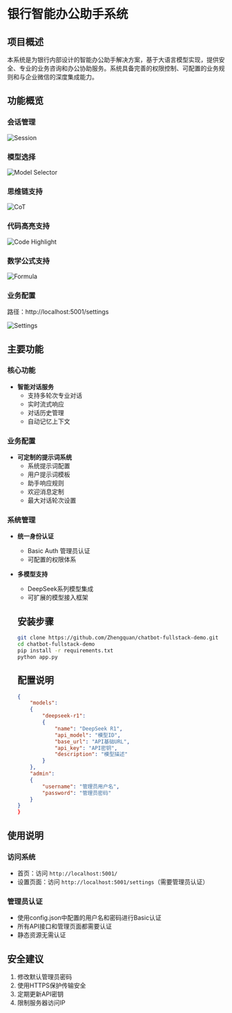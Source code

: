 # 银行智能办公助手系统

## 项目概述

本系统是为银行内部设计的智能办公助手解决方案，基于大语言模型实现，提供安全、专业的业务咨询和办公协助服务。系统具备完善的权限控制、可配置的业务规则和与企业微信的深度集成能力。

## 功能概览

### 会话管理
![Session](static/session-demo.png)

### 模型选择
![Model Selector](static/models-demo.png)


### 思维链支持
![CoT](static/think-demo.png)

### 代码高亮支持
![Code Highlight](static/code-demo.png)

### 数学公式支持
![Formula](static/think-demo.png)

### 业务配置

路径：http://localhost:5001/settings

![Settings](static/settings-demo.png)

## 主要功能

### 核心功能
- **智能对话服务**
  - 支持多轮次专业对话
  - 实时流式响应
  - 对话历史管理
  - 自动记忆上下文

### 业务配置
- **可定制的提示词系统**
  - 系统提示词配置
  - 用户提示词模板
  - 助手响应规则
  - 欢迎消息定制
  - 最大对话轮次设置

### 系统管理
- **统一身份认证**
  - Basic Auth 管理员认证
  - 可配置的权限体系
- **多模型支持**
  - DeepSeek系列模型集成
  - 可扩展的模型接入框架

  ## 安装步骤
  ```bash
  git clone https://github.com/Zhengquan/chatbot-fullstack-demo.git
  cd chatbot-fullstack-demo
  pip install -r requirements.txt
  python app.py
  ```
  
  ## 配置说明

	```json
	{
	    "models":
	    {
	        "deepseek-r1":
	        {
	            "name": "DeepSeek R1",
	            "api_model": "模型ID",
	            "base_url": "API基础URL",
	            "api_key": "API密钥",
	            "description": "模型描述"
	        }
	    },
	    "admin":
	    {
	        "username": "管理员用户名",
	        "password": "管理员密码"
	    }
	}
	}
	```

## 使用说明

### 访问系统
- 首页：访问 `http://localhost:5001/`
- 设置页面：访问 `http://localhost:5001/settings`（需要管理员认证）

### 管理员认证
- 使用config.json中配置的用户名和密码进行Basic认证
- 所有API接口和管理页面都需要认证
- 静态资源无需认证

## 安全建议

1. 修改默认管理员密码
2. 使用HTTPS保护传输安全
3. 定期更新API密钥
4. 限制服务器访问IP

